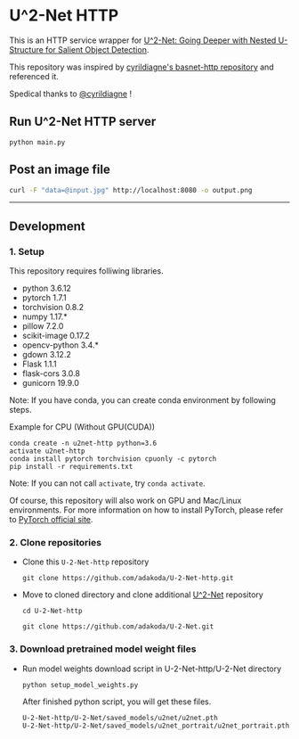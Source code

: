 # U^2-Net HTTP

This is an HTTP service wrapper for [U^2\-Net: Going Deeper with Nested U\-Structure for Salient Object Detection](https://github.com/NathanUA/U-2-Net).

This repository was inspired by [cyrildiagne's basnet-http repository](https://github.com/cyrildiagne/basnet-http) and referenced it.

Spedical thanks to [@cyrildiagne](https://github.com/cyrildiagne) !

## Run U^2-Net HTTP server
```
python main.py
```

## Post an image file
```bash
curl -F "data=@input.jpg" http://localhost:8080 -o output.png
```

---

## Development

### 1. Setup
This repository requires folliwing libraries.
- python 3.6.12
- pytorch 1.7.1
- torchvision 0.8.2
- numpy 1.17.*
- pillow 7.2.0
- scikit-image 0.17.2
- opencv-python 3.4.*
- gdown 3.12.2
- Flask 1.1.1
- flask-cors 3.0.8
- gunicorn 19.9.0

Note: If you have conda, you can create conda environment by following steps.

Example for CPU (Without GPU(CUDA))
```
conda create -n u2net-http python=3.6
activate u2net-http
conda install pytorch torchvision cpuonly -c pytorch
pip install -r requirements.txt
```
Note: If you can not call ```activate```, try ```conda activate```.

Of course, this repository will also work on GPU and Mac/Linux environments. For more information on how to install PyTorch, please refer to [PyTorch official site](https://pytorch.org/get-started/locally/).

### 2. Clone repositories
- Clone this ```U-2-Net-http``` repository
   ```
   git clone https://github.com/adakoda/U-2-Net-http.git
   ```
- Move to cloned directory and clone additional [U^2-Net](https://github.com/adakoda/U-2-Net) repository
  ```
  cd U-2-Net-http
  ```
  ```
  git clone https://github.com/adakoda/U-2-Net.git
  ```

### 3. Download pretrained model weight files
- Run model weights download script in U-2-Net-http/U-2-Net directory
  ```
  python setup_model_weights.py
  ```
  After finished python script, you will get these files.
  ```
  U-2-Net-http/U-2-Net/saved_models/u2net/u2net.pth 
  U-2-Net-http/U-2-Net/saved_models/u2net_portrait/u2net_portrait.pth
  ```
